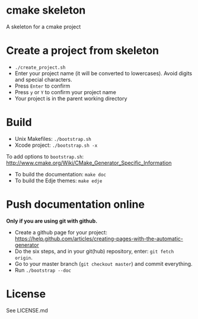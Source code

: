 cmake skeleton
==============

A skeleton for a cmake project

Create a project from skeleton
==============================

* `./create_project.sh`
* Enter your project name (it will be converted to lowercases). Avoid digits and special characters.
* Press `Enter` to confirm
* Press `y` or `Y` to confirm your project name
* Your project is in the parent working directory

Build
=====

* Unix Makefiles: `./bootstrap.sh`
* Xcode project: `./bootstrap.sh -x`

To add options to `bootstrap.sh`: http://www.cmake.org/Wiki/CMake_Generator_Specific_Information


* To build the documentation: `make doc`
* To build the Edje themes: `make edje`

Push documentation online
=========================

**Only if you are using git with github.**


* Create a github page for your project: https://help.github.com/articles/creating-pages-with-the-automatic-generator
* Do the six steps, and in your git(hub) repository, enter: `git fetch origin`.
* Go to your master branch (`git checkout master`) and commit everything.
* Run `./bootstrap --doc`

License
=======

See LICENSE.md

